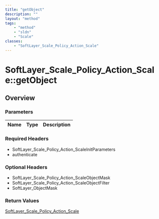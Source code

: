 ```yaml
---
title: "getObject"
description: ""
layout: "method"
tags:
    - "method"
    - "sldn"
    - "Scale"
classes:
    - "SoftLayer_Scale_Policy_Action_Scale"
---
```

# SoftLayer_Scale_Policy_Action_Scale::getObject
## Overview 


### Parameters 
|Name | Type | Description |
| --- | --- | --- |


### Required Headers
* SoftLayer_Scale_Policy_Action_ScaleInitParameters
* authenticate

### Optional Headers
* SoftLayer_Scale_Policy_Action_ScaleObjectMask
* SoftLayer_Scale_Policy_Action_ScaleObjectFilter
* SoftLayer_ObjectMask

### Return Values
<a href='/reference/datatypes/SoftLayer_Scale_Policy_Action_Scale'>SoftLayer_Scale_Policy_Action_Scale </a>

